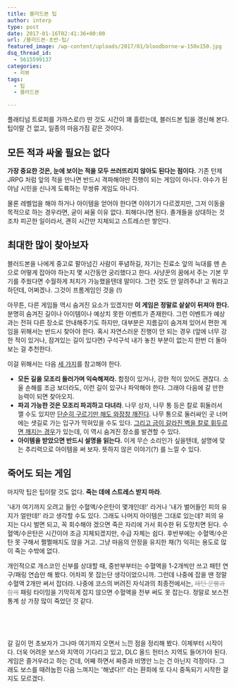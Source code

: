 ```yaml
---
title: 블러드본 팁
author: interp
type: post
date: 2017-01-16T02:41:36+00:00
url: /블러드본-초반-팁/
featured_image: /wp-content/uploads/2017/01/bloodborne-w-150x150.jpg
dsq_thread_id:
  - 5615599137
categories:
  - 리뷰
tags:
  - 팁
  - 블러드본

---
```

플래티넘 트로피를 가까스로(!) 딴 것도 시간이 꽤 흘렀는데, 블러드본 팁을 갱신해 본다. 팁이랄 건 없고, 일종의 마음가짐 같은 것이다.

## 모든 적과 싸울 필요는 없다

**가장 중요한 것은, 눈에 보이는 적을 모두 쓰러뜨리지 않아도 된다는 점이다.** 기존 턴제 JRPG 처럼 앞의 적을 만나면 반드시 격파해야만 진행이 되는 게임이 아니다. 야수가 된 야남 시민을 신나게 도륙하는 무쌍류 게임도 아니다.

물론 레벨업을 해야 하거나 아이템을 얻어야 한다면 이야기가 다르겠지만, 그저 이동을 목적으로 하는 경우라면, 굳이 싸울 이유 없다. 피해다니면 된다. 졸개들을 상대하는 것 조차 피곤한 일이라서, 괜히 시간만 지체되고 스트레스만 쌓인다.

## 최대한 많이 찾아보자

블러드본을 나에게 중고로 팔아넘긴 사람이 푸념하길, 자기는 진료소 앞의 늑대를 맨 손으로 어떻게 잡아야 하는지 몇 시간동안 궁리했다고 한다. 사냥꾼의 꿈에서 주는 기본 무기를 주웠다면 수월하게 처치가 가능했을텐데 말이다. 그런 것도 안 알려주냐! 고 뭐라고 하던데, 어쩌겠나. 그것이 프롬게임인 것을 (!)<del></del>

아무튼, 다른 게임들 역시 숨겨진 요소가 있겠지만 **이 게임은 정말로 샅샅이 뒤져야 한다.** 분명히 숨겨진 길이나 아이템이나 예상치 못한 이벤트가 존재한다. 그런 이벤트가 예상과는 전혀 다른 장소로 안내해주기도 하지만, 대부분은 지름길이 숨겨져 있어서 편한 게임을 위해서는 반드시 찾아야 한다. 혹시 자연스러운 진행이 안 되는 경우 (앞에 너무 강한 적이 있거나, 잠겨있는 길이 있다면) 구석구석 내가 놓친 부분이 없는지 한번 더 돌아보는 걸 추천한다.

이걸 위해서는 다음 <span style="text-decoration: underline;">세 가지</span>를 참고해야 한다.

  * **모든 길을 모조리 들러가며 익숙해져라.** 함정이 있거나, 강한 적이 있어도 괜찮다. 소울 손해를 조금 보더라도, 이런 길이 있구나 파악해야 한다. 그래야 다음에 갈 만한 능력이 되면 찾아오지.
  * **파괴 가능한 것은 모조리 파괴하고 다녀라**. 나무 상자, 나무 통 등은 칼로 휘둘러서 깰 수도 있지만 <span style="text-decoration: underline;">단순히 구르기만 해도 와장창 깨진다</span>. 나무 통으로 둘러싸인 곳 너머에는 샛길로 가는 입구가 막혀있을 수도 있다. <span style="text-decoration: underline;">그리고 금이 갈라진 벽을 칼로 휘두르면 깨지는 경우</span>가 있는데, 이 역시 숨겨진 장소를 발견할 수 있다.
  * **아이템을 받았으면 반드시 설명을 읽는다.** 이게 무슨 소리인가 싶을텐데, 설명에 맞는 추리력으로 아이템을 써 보자. 뜻하지 않은 이야기(?) 를 느낄 수 있다.

## 죽어도 되는 게임

마지막 팁은 팁이랄 것도 없다. **죽는 데에 스트레스 받지 마라**.

'내가 여기까지 오려고 들인 수혈액/수은탄이 몇개인데!' 라거나 '내가 벌어들인 피의 유지가 얼만데!' 라고 생각할 수도 있다. 그래도 나머지 아이템은 그대로 있는데? 피의 유지는 다시 벌면 되고, 꼭 회수해야 겠으면 죽은 자리에 가서 회수한 뒤 도망치면 된다. 수혈액/수은탄은 시간이야 조금 지체되겠지만, 수급 자체는 쉽다. 후반부에는 수혈액/수은탄 못 구해서 쩔쩔매지도 않을 거고. 그냥 마음의 안정을 유지한 채(?) 익히는 용도로 많이 죽는 수밖에 없다.

개인적으로 개스코인 신부를 상대할 때, 중반부부터는 수혈액을 1-2개씩만 쓰고 패턴 연구/패링 연습만 해 봤다. 어차피 못 잡는단 생각이었으니까. 그런데 나중에 잡을 땐 정말 수혈액 2개만 써서 잡더라. 나중에 코스의 버려진 자식과의 최종전에서는, <span style="color: #999999;"><del>패턴 운빨과 함께</del></span> 패링 타이밍을 기막히게 잡지 않으면 수혈액을 전부 써도 못 잡는다. 정말로 보스전 통계 상 가장 많이 죽었던 것 같다.

&nbsp;

&nbsp;

갈 길이 먼 초보자가 그나마 여기까지 오면서 느낀 점을 정리해 봤다. 이제부터 시작이다. 더욱 어려운 보스와 지역이 기다리고 있고, DLC 올드 헌터스 지역도 들어가야 된다. 게임은 즐거우라고 하는 건데, 어째 하면서 짜증과 비명만 느는 건 아닌지 걱정이다. 그래도 보스를 때려눕힌 다음 느껴지는 '해냈다!!' 라는 환희에 또 다시 중독되기 시작한 걸지도 모르겠다.